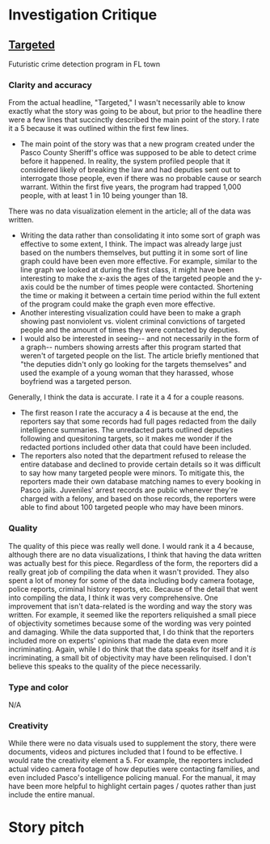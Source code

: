 # Investigation Critique

## [Targeted](https://projects.tampabay.com/projects/2020/investigations/police-pasco-sheriff-targeted/intelligence-led-policing/)
Futuristic crime detection program in FL town

### Clarity and accuracy

From the actual headline, "Targeted," I wasn't necessarily able to know exactly what the story was going to be about, but prior to the headline there were a few lines that succinctly described the main point of the story. I rate it a 5 because it was outlined within the first few lines.
* The main point of the story was that a new program created under the Pasco County Sheriff's office was supposed to be able to detect crime before it happened. In reality, the system profiled people that it considered likely of breaking the law and had deputies sent out to interrogate those people, even if there was no probable cause or search warrant. Within the first five years, the program had trapped 1,000 people, with at least 1 in 10 being younger than 18.

There was no data visualization element in the article; all of the data was written. 
* Writing the data rather than consolidating it into some sort of graph was effective to some extent, I think. The impact was already large just based on the numbers themselves, but putting it in some sort of line graph could have been even more effective. For example, similar to the line graph we looked at during the first class, it might have been interesting to make the x-axis the ages of the targeted people and the y-axis could be the number of times people were contacted. Shortening the time or making it between a certain time period within the full extent of the program could make the graph even more effective.
* Another interesting visualization could have been to make a graph showing past nonviolent vs. violent criminal convictions of targeted people and the amount of times they were contacted by deputies.
* I would also be interested in seeing-- and not necessarily in the form of a graph-- numbers showing arrests after this program started that weren't of targeted people on the list. The article briefly mentioned that "the deputies didn't only go looking for the targets themselves" and used the example of a young woman that they harassed, whose boyfriend was a targeted person.

Generally, I think the data is accurate. I rate it a 4 for a couple reasons.
* The first reason I rate the accuracy a 4 is because at the end, the reporters say that some records had full pages redacted from the daily intelligence summaries. The unredacted parts outlined deputies following and quesitoning targets, so it makes me wonder if the redacted portions included other data that could have been included.
* The reporters also noted that the department refused to release the entire database and declined to provide certain details so it was difficult to say how many targeted people were minors. To mitigate this, the reporters made their own database matching names to every booking in Pasco jails. Juveniles' arrest records are public whenever they're charged with a felony, and based on those records, the reporters were able to find about 100 targeted people who may have been minors.

### Quality

The quality of this piece was really well done. I would rank it a 4 because, although there are no data visualizations, I think that having the data written was actually best for this piece. Regardless of the form, the reporters did a really great job of compiling the data when it wasn't provided. They also spent a lot of money for some of the data including body camera footage, police reports, criminal history reports, etc. Because of the detail that went into compiling the data, I think it was very comprehensive. One improvement that isn't data-related is the wording and way the story was written. For example, it seemed like the reporters reliquished a small piece of objectivity sometimes because some of the wording was very pointed and damaging. While the data supported that, I do think that the reporters included more on experts' opinions that made the data even more incriminating. Again, while I do think that the data speaks for itself and it *is* incriminating, a small bit of objectivity may have been relinquised. I don't believe this speaks to the quality of the piece necessarily.

### Type and color

N/A

### Creativity

While there were no data visuals used to supplement the story, there were documents, videos and pictures included that I found to be effective. I would rate the creativity element a 5. For example, the reporters included actual video camera footage of how deputies were contacting families, and even included Pasco's intelligence policing manual. For the manual, it may have been more helpful to highlight certain pages / quotes rather than just include the entire manual.

# Story pitch


